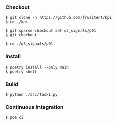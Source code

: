 ### Checkout
```shell
$ git clone -n https://github.com/fruzitent/kpi
$ cd ./kpi

$ git sparse-checkout set q3_signals/p01
$ git checkout

$ cd ./q3_signals/p01
```

### Install
```shell
$ poetry install --only main
$ poetry shell
```

### Build
```shell
$ python ./src/task1.py
```

### Continuous Integration
```shell
$ poe ci
```
